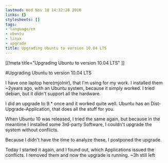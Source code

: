 ```yaml
---
lastmod: Wed Nov 10 14:32:28 2010
links: {}
stylesheets: []
tags:
- language/en
- ubuntu
- linux
- upgrade
title: Upgrading Ubuntu to version 10.04 LTS
---
```

[[!meta title="Upgrading Ubuntu to version 10.04 LTS" ]]



#Upgrading Ubuntu to version 10.04 LTS



I have one laptop here(mjolnir), that I'm using for my work. I installed them ~2years ago, with an Ubuntu system, because it simply worked. I tried debian, but it didn't support all the hardware.



I did an upgrade to 9.* once and it worked quite well. Ubuntu has an Dist-Upgrade-Application, that does all the stuff for you.



When Ubuntu 10 was released, I tried the same again, but because in the meantime I installed some 3rd-party Software, I couldn't upgrade the system without conflicts.

Because I didn't have the time to analyze these, I postponed the upgrade.



Today I started it again, and I found out, which Applications issued the conflicts. I removed them and now the upgrade is running. ~3h still left




